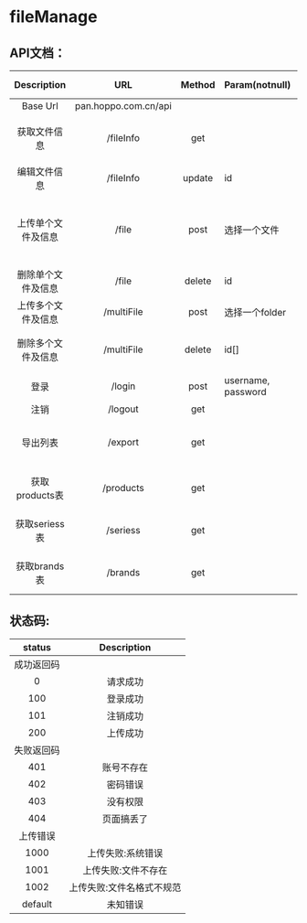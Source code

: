 # fileManage
## API文档：
| Description | URL | Method | Param(notnull) | Param(nullable) |Content-Type| Tips |
:------: | :-------:|:------:|:----------------|:----------------|:----------:|:----:|
| Base Url | pan.hoppo.com.cn/api |
| 获取文件信息 | /fileInfo | get |  | keyword, fileType, brandId, seriesId |  | 参数用于过滤(and) |
| 编辑文件信息 | /fileInfo | update | id | newBrandName, newSeriesName | json | 参数更新(or) |
| 上传单个文件及信息 | /file | post | 选择一个文件 | | formData | 文件名必须为:code_类型.后缀 |
| 删除单个文件及信息 | /file | delete | id |  | json |  |
| 上传多个文件及信息 | /multiFile | post | 选择一个folder | | formData |  |
| 删除多个文件及信息 | /multiFile | delete | id[] |  | json | 传递所有需被删除的id |
| 登录 | /login | post | username, password | rememberMe | formData | 是否设置cookies |
| 注销 | /logout | get |  | | | | method随意 |
| 导出列表 | /export | get |  | keyword, fileType, brandId, seriesId |  | 参数用于过滤(and) |
| 获取products表 | /products | get |  | keyword, brandId, seriesId | | 参数用于过滤(and) |
| 获取seriess表 | /seriess | get |  | keyword, brandId |  | 参数用于过滤(and) |
| 获取brands表 | /brands | get |  | keyword |  | 参数用于过滤(and) |

## 状态码:
| status | Description |
|:------:|:-----------:|
| 成功返回码 |
| 0 | 请求成功 |
| 100 | 登录成功 |
| 101 | 注销成功 |
| 200 | 上传成功 |
| 失败返回码 |
| 401 | 账号不存在 |
| 402 | 密码错误 |
| 403 | 没有权限 |
| 404 | 页面搞丢了 |
| 上传错误 |
| 1000 | 上传失败:系统错误 |
| 1001 | 上传失败:文件不存在 |
| 1002 | 上传失败:文件名格式不规范 |
| default | 未知错误 |
